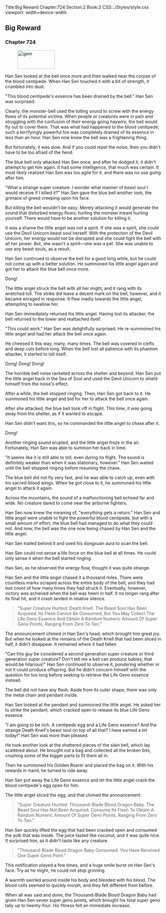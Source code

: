 Title:Big Reward 
Chapter:724 
Section:2 
Book:2 
CSS:../Styles/style.css 
viewport: width=device-width
  
## Big Reward
### Chapter 724
  
<figure>
	<img src="../Images/gem.gif" alt="gem" id="gem" width="120" height="60" />
</figure>
  

  
Han Sen looked at the bell once more and then walked near the corpse of the blood centipede. When Han Sen touched it with a bit of strength, it crumbled into dust.

"This blood centipede's essence has been drained by the bell." Han Sen was surprised.

Clearly, the monster-bell used the tolling sound to screw with the energy flows of its potential victims. When people or creatures were in pain and struggling with the confusion of their energy going haywire, the bell would fly out to cover them. That was what had happened to the blood centipede; such a terrifyingly powerful foe was completely drained of its essence in less than an hour. Han Sen now knew the bell was a frightening thing.

But fortunately, it was slow. And if you could repel the noise, then you didn't have to be too afraid of the fiend.

The blue bell only attacked Han Sen once, and after he dodged it, it didn't attempt to get him again. It had some intelligence, that much was certain. It most likely realized Han Sen was too agile for it, and there was no use going after him.

"What a strange super creature. I wonder what manner of beast soul I would receive if I killed it?" Han Sen gave the blue bell another look, the grimace of greed creeping upon his face.

But killing the bell wouldn't be easy. Merely attacking it would generate the sound that disturbed energy flows; hurting the monster meant hurting yourself. There would have to be another solution for killing it.

It was a shame the little angel was not a spirit. If she was a spirit, she could use the Devil Unicorn beast soul herself. With the protection of the Devil Unicorn, her energy would not be disrupted and she could fight the bell with all her power. But, she wasn't a spirit—she was a pet. She was unable to use any beast souls, as a result.

Han Sen continued to observe the bell for a good long while, but he could not come up with a better solution. He summoned his little angel again and got her to attack the blue bell once more.

Dong!

The little angel struck the bell with all her might, and it rang with its wretched toll. The strike did leave a decent mark on the bell, however, and it became enraged in response. It flew madly towards the little angel, attempting to swallow her.

Han Sen immediately returned his little angel. Having lost its attacker, the bell returned to the tower and reattached itself.

"This could work." Han Sen was delightfully surprised. He re-summoned his little angel and had her attack the bell once again.

He cheesed it this way, many, many times. The bell was covered in clefts and deep cuts before long. When the bell lost all patience with its phantom attacker, it started to toll itself.

Dong! Dong! Dong!

The horrible bell noise racketed across the shelter and beyond. Han Sen put the little angel back in the Sea of Soul and used the Devil Unicorn to shield himself from the noise's effect.

After a while, the bell stopped ringing. Then, Han Sen got back to it. He summoned his little angel and bid for her to attack the bell once again.

After she attacked, the blue bell took off in flight. This time, it was going away from the shelter, as if it wanted to escape.

Han Sen didn't want this, so he commanded the little angel to chase after it.

Dong!

Another ringing sound erupted, and the little angel froze in the air. Fortunately, Han Sen was able to summon her back in time.

"It seems like it is still able to toll, even during its flight. The sound is definitely weaker than when it was stationary, however." Han Sen waited until the bell stopped ringing before resuming the chase.

The blue bell did not fly very fast, and he was able to catch up, even with his sacred-blood wings. When he got close to it, he summoned his little angel to attack it again.

Across the mountains, the sound of a malfunctioning bell echoed far and wide. No creature dared to come near the airborne fighters.

Han Sen now knew the meaning of, "everything gets a return." Han Sen and little angel were unable to fight the powerful blood centipede, but with a small amount of effort, the blue bell had managed to do what they could not. And now, the bell was the one now being chased by Han Sen and the little angel.

Han Sen trailed behind it and used his dongxuan aura to scan the bell.

Han Sen could not sense a life force on the blue bell at all times. He could only sense it when the bell started ringing.

Han Sen, as he observed the energy flow, thought it was quite strange.

Han Sen and the little angel chased it a thousand miles. There were countless marks scraped across the entire body of the bell, and they had lost count of how many times they had struck it. Eventually, however, victory was achieved when the bell was hewn in half. It no longer rang after its final hit, and it crash landed in relative silence.

> "Super Creature Hunted: Death Knell. The Beast Soul Has Been Acquired. Its Flesh Cannot Be Consumed, But You May Collect The Life Geno Essence And Obtain A Random Numeric Amount Of Super Geno Points, Ranging From Zero To Ten."

The announcement chimed in Han Sen's head, which brought him great joy. But when he looked at the remains of the Death Knell that had been sliced in half, it didn't disappear. It remained where it had fallen.

"Can this guy be considered a second generation super creature or third generation super creature? Don't tell me a bell can produce babies; that would be hilarious!" Han Sen continued to observe it, pondering whether or not it could produce offspring. But he didn't concern himself with the question for too long before seeking to retrieve the Life Geno essence instead.

The bell did not have any flesh. Aside from its outer shape, there was only the metal chain and pendant inside.

Han Sen looked at the pendant and summoned the little angel. He asked her to strike the pendant, which cracked open to release its blue Life Geno essence.

"I am going to be rich. A centipede egg and a Life Geno essence? And the strange Death Knell's beast soul on top of all that? I have earned a lot today!" Han Sen was more than pleased.

He took another look at the shattered pieces of the slain bell, which lay scattered about. He brought out a bag and collected all the broken bits, crushing some of the bigger parts to fit them all in.

Then he summoned his Golden Roarer and placed the bag on it. With his rewards in-hand, he turned to ride away.

Han Sen put away the Life Geno essence and let the little angel crack the blood centipede's egg open for him.

The little angel sliced the egg, and that chimed the announcement.

> "Super Creature Hunted: Thousand-Blade Blood Dragon Baby. The Beast Soul Has Not Been Acquired. Consume Its Flesh To Obtain A Random Numeric Amount Of Super Geno Points, Ranging From Zero To Ten."

Han Sen quickly lifted the egg that had been cracked open and consumed the yolk that was inside. The juice tasted like coconut, and it was quite nice. It surprised him, as it didn't taste like any creature.

> "Thousand-Blade Blood Dragon Baby Consumed. You Have Received One Super Geno Point."

This notification played a few times, and a huge smile burst on Han Sen's face. Try as he might, he could not stop grinning.

A warmth swirled around inside his body and blended with his blood. The blood cells seemed to quickly morph, and they felt different from before.

When all was said and done, the Thousand-Blade Blood Dragon Baby had given Han Sen seven super geno points, which brought his total super geno tally up to twenty-four. His fitness felt an immediate increase.